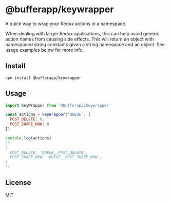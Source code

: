 # @bufferapp/keywrapper

A quick way to wrap your Redux actions in a namespace.

When dealing with larger Redux applications, this can help avoid generic
action names from causing side effects. This will return an object with
namespaced string constants given a string namespace and an object.  See
usage examples below for more info.

## Install

```
npm install @bufferapp/keywrapper
```

## Usage

```js
import keyWrapper from '@bufferapp/keywrapper'

const actions = keyWrapper('QUEUE', {
  POST_DELETE: 0,
  POST_SHARE_NOW: 0
})

console.log(actions)
/*
{
  POST_DELETE: 'QUEUE__POST_DELETE',
  POST_SHARE_NOW: 'QUEUE__POST_SHARE_NOW',
}
*/
```

## License

MIT
